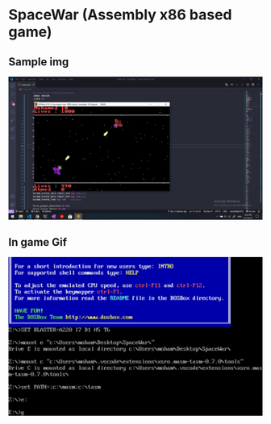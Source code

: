 # SpaceWar (Assembly x86 based game)
## Sample img
![sample img](https://github.com/Muhammad-saad-2000/SpaceWar/blob/main/screenshots/screenshot%202.png)
## In game Gif
![sample img](https://github.com/Muhammad-saad-2000/SpaceWar/blob/main/screenshots/Sample.gif)
